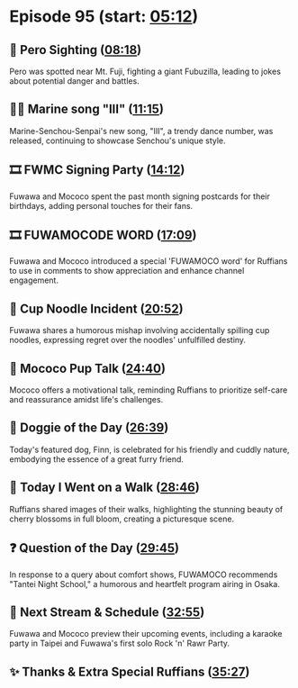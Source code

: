 # Episode 95 (start: [05:12](https://youtu.be/jxsLZqPS--M?t=05m12s))

## 👀 Pero Sighting ([08:18](https://youtu.be/jxsLZqPS--M?t=08m18s))

Pero was spotted near Mt. Fuji, fighting a giant Fubuzilla, leading to jokes about potential danger and battles.

## 🏴‍☠️ Marine song "III" ([11:15](https://youtu.be/jxsLZqPS--M?t=11m15s))

Marine-Senchou-Senpai's new song, "III", a trendy dance number, was released, continuing to showcase Senchou's unique style.

## 🎞️ FWMC Signing Party ([14:12](https://youtu.be/jxsLZqPS--M?t=14m12s))

Fuwawa and Mococo spent the past month signing postcards for their birthdays, adding personal touches for their fans.

## 🎞️ FUWAMOCODE WORD ([17:09](https://youtu.be/jxsLZqPS--M?t=17m09s))

Fuwawa and Mococo introduced a special 'FUWAMOCO word' for Ruffians to use in comments to show appreciation and enhance channel engagement.

## 🍜 Cup Noodle Incident ([20:52](https://youtu.be/jxsLZqPS--M?t=20m52s))

Fuwawa shares a humorous mishap involving accidentally spilling cup noodles, expressing regret over the noodles' unfulfilled destiny.

## 📣 Mococo Pup Talk ([24:40](https://youtu.be/jxsLZqPS--M?t=24m40s))

Mococo offers a motivational talk, reminding Ruffians to prioritize self-care and reassurance amidst life's challenges.

## 🐶 Doggie of the Day ([26:39](https://youtu.be/jxsLZqPS--M?t=26m39s))

Today's featured dog, Finn, is celebrated for his friendly and cuddly nature, embodying the essence of a great furry friend.

## 🚶 Today I Went on a Walk ([28:46](https://youtu.be/jxsLZqPS--M?t=28m46s))

Ruffians shared images of their walks, highlighting the stunning beauty of cherry blossoms in full bloom, creating a picturesque scene.

## ❓ Question of the Day ([29:45](https://youtu.be/jxsLZqPS--M?t=29m45s))

In response to a query about comfort shows, FUWAMOCO recommends "Tantei Night School," a humorous and heartfelt program airing in Osaka.

## 📅 Next Stream & Schedule ([32:55](https://youtu.be/jxsLZqPS--M?t=32m55s))

Fuwawa and Mococo preview their upcoming events, including a karaoke party in Taipei and Fuwawa's first solo Rock 'n' Rawr Party.

## ✨ Thanks & Extra Special Ruffians ([35:27](https://youtu.be/jxsLZqPS--M?t=35m27s))
